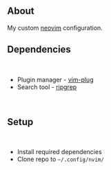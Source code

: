 <br />

## About

My custom [neovim](https://github.com/neovim/neovim) configuration.

## Dependencies

<br />

* Plugin manager - [vim-plug](https://github.com/junegunn/vim-plug)
* Search tool - [ripgrep](https://github.com/BurntSushi/ripgrep)

<br />

## Setup

<br />

* Install required dependencies
* Clone repo to `~/.config/nvim/`

<br />
